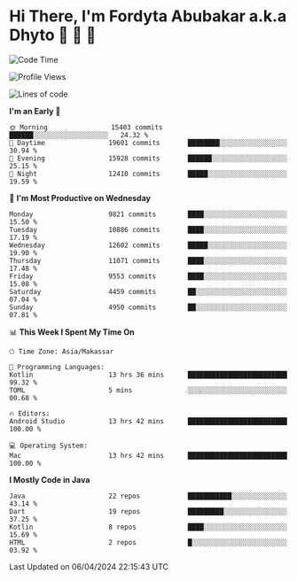 # Hi There, I'm Fordyta Abubakar a.k.a Dhyto 👋 👋 👋 

<!--
**DhytoDev/dhytodev** is a ✨ _special_ ✨ repository because its `README.md` (this file) appears on your GitHub profile.

Here are some ideas to get you started:

- 🔭 I’m currently working on ...
- 🌱 I’m currently learning ...
- 👯 I’m looking to collaborate on ...
- 🤔 I’m looking for help with ...
- 💬 Ask me about ...
- 📫 How to reach me: ...
- 😄 Pronouns: ...
- ⚡ Fun fact: ...
-->

<!--START_SECTION:waka-->
![Code Time](http://img.shields.io/badge/Code%20Time-2%2C348%20hrs%203%20mins-blue)

![Profile Views](http://img.shields.io/badge/Profile%20Views-0-blue)

![Lines of code](https://img.shields.io/badge/From%20Hello%20World%20I%27ve%20Written-7.9%20million%20lines%20of%20code-blue)

**I'm an Early 🐤** 

```text
🌞 Morning                15403 commits       ██████░░░░░░░░░░░░░░░░░░░   24.32 % 
🌆 Daytime                19601 commits       ████████░░░░░░░░░░░░░░░░░   30.94 % 
🌃 Evening                15928 commits       ██████░░░░░░░░░░░░░░░░░░░   25.15 % 
🌙 Night                  12410 commits       █████░░░░░░░░░░░░░░░░░░░░   19.59 % 
```
📅 **I'm Most Productive on Wednesday** 

```text
Monday                   9821 commits        ████░░░░░░░░░░░░░░░░░░░░░   15.50 % 
Tuesday                  10886 commits       ████░░░░░░░░░░░░░░░░░░░░░   17.19 % 
Wednesday                12602 commits       █████░░░░░░░░░░░░░░░░░░░░   19.90 % 
Thursday                 11071 commits       ████░░░░░░░░░░░░░░░░░░░░░   17.48 % 
Friday                   9553 commits        ████░░░░░░░░░░░░░░░░░░░░░   15.08 % 
Saturday                 4459 commits        ██░░░░░░░░░░░░░░░░░░░░░░░   07.04 % 
Sunday                   4950 commits        ██░░░░░░░░░░░░░░░░░░░░░░░   07.81 % 
```


📊 **This Week I Spent My Time On** 

```text
🕑︎ Time Zone: Asia/Makassar

💬 Programming Languages: 
Kotlin                   13 hrs 36 mins      █████████████████████████   99.32 % 
TOML                     5 mins              ░░░░░░░░░░░░░░░░░░░░░░░░░   00.68 % 

🔥 Editors: 
Android Studio           13 hrs 42 mins      █████████████████████████   100.00 % 

💻 Operating System: 
Mac                      13 hrs 42 mins      █████████████████████████   100.00 % 
```

**I Mostly Code in Java** 

```text
Java                     22 repos            ███████████░░░░░░░░░░░░░░   43.14 % 
Dart                     19 repos            █████████░░░░░░░░░░░░░░░░   37.25 % 
Kotlin                   8 repos             ████░░░░░░░░░░░░░░░░░░░░░   15.69 % 
HTML                     2 repos             █░░░░░░░░░░░░░░░░░░░░░░░░   03.92 % 
```




 Last Updated on 06/04/2024 22:15:43 UTC
<!--END_SECTION:waka-->
